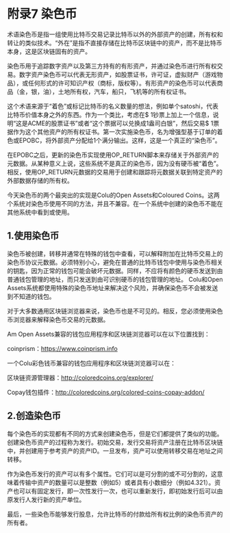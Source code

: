 # 附录7 染色币

术语染色币是指一组使用比特币交易记录比特币以外的外部资产的创建，所有权和转让的类似技术。“外在”是指不直接存储在比特币区块链中的资产，而不是比特币本身，这是区块链固有的资产。

 染色币用于追踪数字资产以及第三方持有的有形资产，并通过染色币进行所有权交易。数字资产染色币可以代表无形资产，如股票证书，许可证，虚拟财产（游戏物品），或任何形式的许可知识产权（商标，版权等）。有形资产的染色币可以代表商品（金，银，油），土地所有权，汽车，船只，飞机等的所有权证书。

 这个术语来源于“着色”或标记比特币的名义数量的想法，例如单个satoshi，代表比特币价值本身之外的东西。作为一个类比，考虑在$ 1钞票上加上一个信息，说明“这是ACME的股票证书”或者“这个票据可以兑换成1盎司白银”，然后交易$ 1票据作为这个其他资产的所有权证书。第一次实施染色币，名为增强型基于订单的着色或EPOBC，将外部资产分配给1个满分输出。这样，这是一个真正的“染色币”。

 在EPOBC之后，更新的染色币实现使用OP_RETURN脚本来存储关于外部资产的元数据。从某种意义上说，这些系统不是真正的染色币，因为没有硬币被“着色”。相反，使用OP_RETURN元数据的交易用于创建和跟踪将元数据关联到特定资产的外部数据存储的所有权。

今天染色币的两个最突出的实现是Colu的Open Assets和Coloured Coins。这两个系统对染色币使用不同的方法，并且不兼容。在一个系统中创建的染色币不能在其他系统中看到或使用。

## 1.使用染色币

 染色币被创建，转移并通常在特殊的钱包中查看，可以解释附加在比特币交易上的染色币协议元数据。必须特别小心，避免在普通的比特币钱包中使用与染色币相关的钥匙，因为正常的钱包可能会破坏元数据。同样，不应将有颜色的硬币发送到由普通钱包管理的地址，而只发送到由可识别硬币的钱包管理的地址。 Colu和Open Assets系统都使用特殊的染色币地址来解决这个风险，并确保染色币不会被发送到不知道的钱包。

 对于大多数通用区块链浏览器来说，染色币也是不可见的。相反，您必须使用染色币浏览器来解释染色币交易的元数据。

 Am Open Assets兼容的钱包应用程序和区块链浏览器可以在以下位置找到：

 coinprism：https://www.coinprism.info

 一个Colu彩色钱币兼容的钱包应用程序和区块链浏览器可以在：

 区块链资源管理器：http://coloredcoins.org/explorer/

 Copay钱包插件：http://coloredcoins.org/colored-coins-copay-addon/

## 2.创造染色币

 每个染色币的实现都有不同的方式来创建染色币，但是它们都提供了类似的功能。创建染色币资产的过程称为发行。初始交易，发行交易将资产注册在比特币区块链中，并创建用于参考资产的资产ID。一旦发布，资产可以使用转移交易在地址之间转移。

 作为染色币发行的资产可以有多个属性。它们可以是可分割的或不可分割的，这意味着传输中资产的数量可以是整数（例如5）或者具有小数细分（例如4.321）。资产也可以有固定发行，即一次性发行一次，也可以重新发行，即初始发行后可以由原发行人发行新的资产单位。

 最后，一些染色币能够发行股息，允许比特币的付款给所有权比例的染色币资产的所有者。